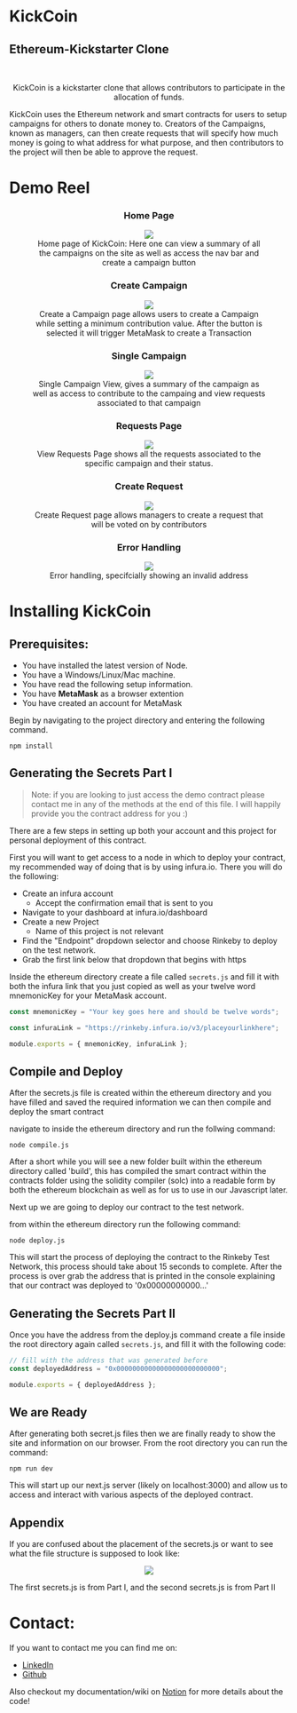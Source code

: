 # KickCoin

## Ethereum-Kickstarter Clone

<br />

  <p align="center">
  KickCoin is a kickstarter clone that allows contributors to participate in the allocation of funds.

KickCoin uses the Ethereum network and smart contracts for users to setup campaigns for others to donate money to. Creators of the Campaigns, known as managers, can then create requests that will specify how much money is going to what address for what purpose, and then contributors to the project will then be able to approve the request.

# Demo Reel

<div align="center">
<h3> Home Page </h3>
<figure>
<img src="https://s3.us-west-2.amazonaws.com/secure.notion-static.com/5cd9d911-fdb7-4f5a-89b4-16c9504cf450/Untitled.png?X-Amz-Algorithm=AWS4-HMAC-SHA256&X-Amz-Content-Sha256=UNSIGNED-PAYLOAD&X-Amz-Credential=AKIAT73L2G45EIPT3X45%2F20211201%2Fus-west-2%2Fs3%2Faws4_request&X-Amz-Date=20211201T215013Z&X-Amz-Expires=86400&X-Amz-Signature=ef07b7cb5ceaf0ef3e3f5e90b68c3672fd6420e4494f48a0a882315fea3bc15a&X-Amz-SignedHeaders=host&response-content-disposition=filename%20%3D%22Untitled.png%22&x-id=GetObject">
<figcaption>Home page of KickCoin: Here one can view a summary of all the campaigns on the site as well as access the nav bar and create a campaign button</figcaption>
</figure>
<h3> Create Campaign </h3>
<figure>
<img src="https://s3.us-west-2.amazonaws.com/secure.notion-static.com/2f361c9f-cc0d-4558-8f4f-64d261c87d5f/Untitled.png?X-Amz-Algorithm=AWS4-HMAC-SHA256&X-Amz-Content-Sha256=UNSIGNED-PAYLOAD&X-Amz-Credential=AKIAT73L2G45EIPT3X45%2F20211201%2Fus-west-2%2Fs3%2Faws4_request&X-Amz-Date=20211201T215221Z&X-Amz-Expires=86400&X-Amz-Signature=a1830d85d32487bfd3aaf65bc9c468ae092fcddaa0eedad1a331ebdf5f197e27&X-Amz-SignedHeaders=host&response-content-disposition=filename%20%3D%22Untitled.png%22&x-id=GetObject">
<figcaption>Create a Campaign page allows users to create a Campaign while setting a minimum contribution value. After the button is selected it will trigger MetaMask to create a Transaction</figcaption>
</figure>
<h3> Single Campaign </h3>
<figure>
<img src="https://s3.us-west-2.amazonaws.com/secure.notion-static.com/c0dea44f-6c71-4a09-8774-6f197f78ab93/Untitled.png?X-Amz-Algorithm=AWS4-HMAC-SHA256&X-Amz-Content-Sha256=UNSIGNED-PAYLOAD&X-Amz-Credential=AKIAT73L2G45EIPT3X45%2F20211201%2Fus-west-2%2Fs3%2Faws4_request&X-Amz-Date=20211201T215342Z&X-Amz-Expires=86400&X-Amz-Signature=e2e5b043fa98f675fc1dd646d2c37caecd56043cbf0a4b67dfba07dd73e6ee40&X-Amz-SignedHeaders=host&response-content-disposition=filename%20%3D%22Untitled.png%22&x-id=GetObject">
<figcaption>Single Campaign View, gives a summary of the campaign as well as access to contribute to the campaing and view requests associated to that campaign</figcaption>
</figure>
<h3> Requests Page </h3>
<figure>
<img src="https://s3.us-west-2.amazonaws.com/secure.notion-static.com/c115d0e1-0b96-4526-9ec8-79490a42529c/Untitled.png?X-Amz-Algorithm=AWS4-HMAC-SHA256&X-Amz-Content-Sha256=UNSIGNED-PAYLOAD&X-Amz-Credential=AKIAT73L2G45EIPT3X45%2F20211201%2Fus-west-2%2Fs3%2Faws4_request&X-Amz-Date=20211201T215501Z&X-Amz-Expires=86400&X-Amz-Signature=48eea12259834b85f46ac3911a8068af1952df1e554a433c685120c75734fb82&X-Amz-SignedHeaders=host&response-content-disposition=filename%20%3D%22Untitled.png%22&x-id=GetObject">
<figcaption>View Requests Page shows all the requests associated to the specific campaign and their status.</figcaption>
</figure>
<h3> Create Request </h3>
<figure>
<img src="https://s3.us-west-2.amazonaws.com/secure.notion-static.com/772b9f5c-cb5b-4a41-b562-fa9bd42704d2/Untitled.png?X-Amz-Algorithm=AWS4-HMAC-SHA256&X-Amz-Content-Sha256=UNSIGNED-PAYLOAD&X-Amz-Credential=AKIAT73L2G45EIPT3X45%2F20211201%2Fus-west-2%2Fs3%2Faws4_request&X-Amz-Date=20211201T215558Z&X-Amz-Expires=86400&X-Amz-Signature=0304f5ef19f03f47a38b20e11a9321bd6e12add3512615cedaa5b30971c0c038&X-Amz-SignedHeaders=host&response-content-disposition=filename%20%3D%22Untitled.png%22&x-id=GetObject">
<figcaption>Create Request page allows managers to create a request that will be voted on by contributors</figcaption>
</figure>
<h3> Error Handling </h3>
<figure>
<img src="https://s3.us-west-2.amazonaws.com/secure.notion-static.com/f84a2c7d-002b-4eaa-8b38-996a6722583e/Untitled.png?X-Amz-Algorithm=AWS4-HMAC-SHA256&X-Amz-Content-Sha256=UNSIGNED-PAYLOAD&X-Amz-Credential=AKIAT73L2G45EIPT3X45%2F20211201%2Fus-west-2%2Fs3%2Faws4_request&X-Amz-Date=20211201T215829Z&X-Amz-Expires=86400&X-Amz-Signature=9ee3ff2c1e0cbd96da6a59fff090d1c8c13190f4867dd6a199453cf8d505fea9&X-Amz-SignedHeaders=host&response-content-disposition=filename%20%3D%22Untitled.png%22&x-id=GetObject">
<figcaption>Error handling, specifcially showing an invalid address</figcaption>
</figure>
</div>

# Installing KickCoin

## Prerequisites:

- You have installed the latest version of Node.
- You have a Windows/Linux/Mac machine.
- You have read the following setup information.
- You have **MetaMask** as a browser extention
- You have created an account for MetaMask

Begin by navigating to the project directory and entering the following command.

```
npm install
```

## Generating the Secrets Part I

> Note: if you are looking to just access the demo contract please contact me in any of the methods at the end of this file. I will happily provide you the contract address for you :)

There are a few steps in setting up both your account and this project for personal deployment of this contract.

First you will want to get access to a node in which to deploy your contract, my recommended way of doing that is by using infura.io. There you will do the following:

- Create an infura account
  - Accept the confirmation email that is sent to you
- Navigate to your dashboard at infura.io/dashboard
- Create a new Project
  - Name of this project is not relevant
- Find the "Endpoint" dropdown selector and choose Rinkeby to deploy on the test network.
- Grab the first link below that dropdown that begins with https

Inside the ethereum directory create a file called `secrets.js` and fill it with both the infura link that you just copied as well as your twelve word mnemonicKey for your MetaMask account.

```javascript
const mnemonicKey = "Your key goes here and should be twelve words";

const infuraLink = "https://rinkeby.infura.io/v3/placeyourlinkhere";

module.exports = { mnemonicKey, infuraLink };
```

## Compile and Deploy

After the secrets.js file is created within the ethereum directory and you have filled and saved the required information we can then compile and deploy the smart contract

navigate to inside the ethereum directory and run the follwing command:

```
node compile.js
```

After a short while you will see a new folder built within the ethereum directory called 'build', this has compiled the smart contract within the contracts folder using the solidity compiler (solc) into a readable form by both the ethereum blockchain as well as for us to use in our Javascript later.

Next up we are going to deploy our contract to the test network.

from within the ethereum directory run the following command:

```
node deploy.js
```

This will start the process of deploying the contract to the Rinkeby Test Network, this process should take about 15 seconds to complete. After the process is over grab the address that is printed in the console explaining that our contract was deployed to '0x00000000000...'

## Generating the Secrets Part II

Once you have the address from the deploy.js command create a file inside the root directory again called `secrets.js`, and fill it with the following code:

```javascript
// fill with the address that was generated before
const deployedAddress = "0x00000000000000000000000000";

module.exports = { deployedAddress };
```

## We are Ready

After generating both secret.js files then we are finally ready to show the site and information on our browser. From the root directory you can run the command:

```
npm run dev
```

This will start up our next.js server (likely on localhost:3000) and allow us to access and interact with various aspects of the deployed contract.

## Appendix

If you are confused about the placement of the secrets.js or want to see what the file structure is supposed to look like:

<div align="center">
<img src="https://s3.us-west-2.amazonaws.com/secure.notion-static.com/b3052888-9792-4349-bf63-8d9f5d899d75/Untitled.png?X-Amz-Algorithm=AWS4-HMAC-SHA256&X-Amz-Content-Sha256=UNSIGNED-PAYLOAD&X-Amz-Credential=AKIAT73L2G45EIPT3X45%2F20211201%2Fus-west-2%2Fs3%2Faws4_request&X-Amz-Date=20211201T213547Z&X-Amz-Expires=86400&X-Amz-Signature=d096757ac0e8e7b7d9f35ce2c91e435f9d3c362de70a76bbac0e9e23eace55e1&X-Amz-SignedHeaders=host&response-content-disposition=filename%20%3D%22Untitled.png%22&x-id=GetObject">
</div>

The first secrets.js is from Part I, and the second secrets.js is from Part II

# Contact:

If you want to contact me you can find me on:

- [LinkedIn](https://www.linkedin.com/in/codyswithenbank/ "LinkedIn")
- [Github](https://github.com/cswithen "Github")

Also checkout my documentation/wiki on [Notion](https://cody-swithenbank.notion.site/KickCoin-Ethereum-Kickstarter-ce6839e6fd1a4bf0845441ca4f606b40 "Notion") for more details about the code!
